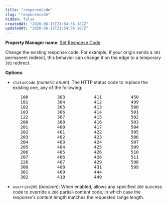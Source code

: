 ```yaml
---
title: "responseCode"
slug: "responsecode"
hidden: false
createdAt: "2020-06-15T21:54:36.187Z"
updatedAt: "2020-06-15T21:54:36.187Z"
---
```

__Property Manager name__: [Set Response Code](https://control.akamai.com/wh/CUSTOMER/AKAMAI/en-US/WEBHELP/property-manager/property-manager-help/csh_lookup.html?id=PM_0075)

Change the existing response code. For example, if your origin sends a `301` permanent redirect, this behavior can change it on the edge to a temporary `302` redirect.

__Options__:

<div class="option" markdown="1" id="responseCode.statusCode" >

- `statusCode` (_numeric enum_): The HTTP status code to replace the existing one, any of the following:

<pre style="-webkit-column-width:1in;-moz-column-width:1in;column-width:1in;margin-left:3pc">
100
101
102
103
122
200
201
202
203
204
205
206
207
226
300
301
302
303
304
305
306
307
308
400
401
402
403
404
405
406
407
408
409
410
411
412
413
414
415
416
417
422
423
424
425
426
428
429
431
444
449
450
499
500
501
502
503
504
505
506
507
509
510
511
598
599
</pre>

</div>

<div class="option" markdown="1" id="responseCode.override206" >

- `override206` (_boolean_): When enabled, allows any specified `200` success code to override a `206` partial-content code, in which case the response's content length matches the requested range length.

</div>

</div>

<div class="feature" data-feature="responseCookie" markdown="1">
